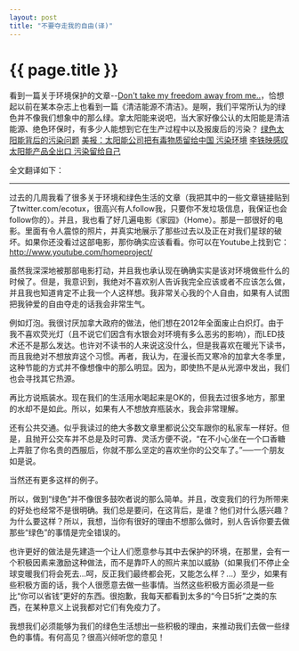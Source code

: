 ```yaml
---
layout: post
title: "不要夺走我的自由(译)"
---
```


# {{ page.title }}

看到一篇关于环境保护的文章--[Don't take my freedom away from me..](http://tuxgraphics.org/giniandkarlsworld/becauseourplanetmatters.shtml)，恰想起以前在某本杂志上也看到一篇《清洁能源不清洁》。是啊，我们平常所认为的绿色并不像我们想象中的那么绿。拿太阳能来说吧，当大家好像公认的太阳能是清洁能源、绝色环保时，有多少人能想到它在生产过程中以及报废后的污染？
[绿色太阳能背后的污染问题](http://www.cyzone.cn/forum/44409.aspx)
[美报：太阳能公司把有毒物质留给中国 污染环境](http://news.china.com/zh_cn/domesticgd/10000159/20080311/14719024.html)
[李铁映感叹太阳能产品全出口 污染留给自己](http://www.chinasigns.cn/Article/xcl/ggdj/200703/20016.html)


全文翻译如下：

- - - - - - - - 

过去的几周我看了很多关于环境和绿色生活的文章（我把其中的一些文章链接贴到了twitter.com/ecotux，很高兴有人follow我，只要你不发垃圾信息，我保证也会follow你的）。并且，我也看了好几遍电影《家园》（Home）。那是一部很好的电影。里面有令人震惊的照片，并真实地展示了那些过去以及正在对我们星球的破坏。如果你还没看过这部电影，那你确实应该看看。你可以在Youtube上找到它：<http://www.youtube.com/homeproject/>

虽然我深深地被那部电影打动，并且我也承认现在确确实实是该对环境做些什么的时候了。但是，我意识到，我绝对不喜欢别人告诉我完全应该或者不应该怎么做，并且我也知道肯定不止我一个人这样想。我非常关心我的个人自由，如果有人试图把我钟爱的自由夺走的话我会非常生气。

例如灯泡。我很讨厌加拿大政府的做法，他们想在2012年全面废止白炽灯。由于我不喜欢荧光灯（且不说它们因含有水银会对环境有多么恶劣的影响），而LED技术还不是那么发达。也许对不读书的人来说这没什么，但是我喜欢在暖光下读书，而且我绝对不想放弃这个习惯。再者，我认为，在漫长而又寒冷的加拿大冬季里，这种节能的方式并不像想像中的那么明显。因为，即使热不是从光源中发出，我们也会寻找其它热源。

再比方说瓶装水。现在我们的生活用水喝起来是OK的，但我去过很多地方，那里的水却不是如此。所以，如果有人不想放弃瓶装水，我会非常理解。

还有公共交通。似乎我读过的绝大多数文章里都说公交车跟你的私家车一样好。但是，且抛开公交车并不总是及时可靠、灵活方便不说，“在不小心坐在一个口香糖上弄脏了你名贵的西服后，你就不那么坚定的喜欢坐你的公交车了。”──一个朋友如是说。

当然还有更多这样的例子。

所以，做到“绿色”并不像很多鼓吹者说的那么简单。并且，改变我们的行为所带来的好处也经常不是很明确。我们总是要问，在这背后，是谁？他们对什么感兴趣？为什么要这样？所以，我想，当你有很好的理由不想那么做时，别人告诉你要去做那些“绿色”的事情是完全错误的。

也许更好的做法是先建造一个让人们愿意参与其中去保护的环境，在那里，会有一个积极因素来激励这种做法，而不是靠吓人的照片来加以威胁（如果我们不停止全球变暖我们将会死去...呵，反正我们最终都会死，又能怎么样？...）至少，如果有些积极方面的话，我个人很愿意去做一些事情。当然这些积极方面必须是一些比“你可以省钱”更好的东西。很抱歉，我每天都看到太多的“今日5折”之类的东西，在某种意义上说我都对它们有免疫力了。

我想我们必须能够为我们的绿色生活想出一些积极的理由，来推动我们去做一些绿色的事情。有何高见？很高兴倾听您的意见！
